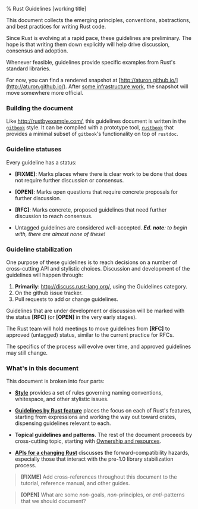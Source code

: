 % Rust Guidelines [working title]

This document collects the emerging principles, conventions, abstractions, and
best practices for writing Rust code.

Since Rust is evolving at a rapid pace, these guidelines are
preliminary. The hope is that writing them down explicitly will help
drive discussion, consensus and adoption.

Whenever feasible, guidelines provide specific examples from Rust's standard
libraries.

For now, you can find a rendered snapshot at
[http://aturon.github.io/](http://aturon.github.io/).  After
[some infrastructure work](https://github.com/aturon/rust-guidelines/issues/17), the snapshot will move somewhere more
official.

### Building the document

Like http://rustbyexample.com/, this guidelines document is written in
the [`gitbook`](https://github.com/GitbookIO/gitbook) style. It can be
compiled with a prototype tool,
[`rustbook`](https://github.com/aturon/rust-book) that provides a
minimal subset of `gitbook`'s functionality on top of `rustdoc`.

### Guideline statuses

Every guideline has a status:

* **[FIXME]**: Marks places where there is clear work to be done that does not
  require further discussion or consensus.

* **[OPEN]**: Marks open questions that require concrete proposals for further
  discussion.

* **[RFC]**: Marks concrete, proposed guidelines that need further discussion to
  reach consensus.

* Untagged guidelines are considered well-accepted. _**Ed. note**: to
  begin with, there are almost none of these!_

### Guideline stabilization

One purpose of these guidelines is to reach decisions on a number of
cross-cutting API and stylistic choices. Discussion and development of the
guidelines will happen through:

1. **Primarily**: http://discuss.rust-lang.org/, using the Guidelines category.
2. On the github issue tracker.
3. Pull requests to add or change guidelines.

Guidelines that are under development or discussion will be marked with the
status **[RFC]** (or **[OPEN]** in the very early stages).

The Rust team will hold meetings to move guidelines from **[RFC]** to approved
(untagged) status, similar to the current practice for RFCs.

The specifics of the process will evolve over time, and approved guidelines may
still change.

### What's in this document

This document is broken into four parts:

* **[Style](style/README.md)** provides a set of rules governing naming conventions,
  whitespace, and other stylistic issues.

* **[Guidelines by Rust feature](features/README.md)** places the focus on each of
  Rust's features, starting from expressions and working the way out toward
  crates, dispensing guidelines relevant to each.

* **Topical guidelines and patterns**. The rest of the document proceeds by
  cross-cutting topic, starting with
  [Ownership and resources](ownership/README.md).

* **[APIs for a changing Rust](changing/README.md)**
  discusses the forward-compatibility hazards, especially those that interact
  with the pre-1.0 library stabilization process.

> **[FIXME]** Add cross-references throughout this document to the tutorial,
> reference manual, and other guides.

> **[OPEN]** What are some _non_-goals, _non_-principles, or _anti_-patterns that
> we should document?
